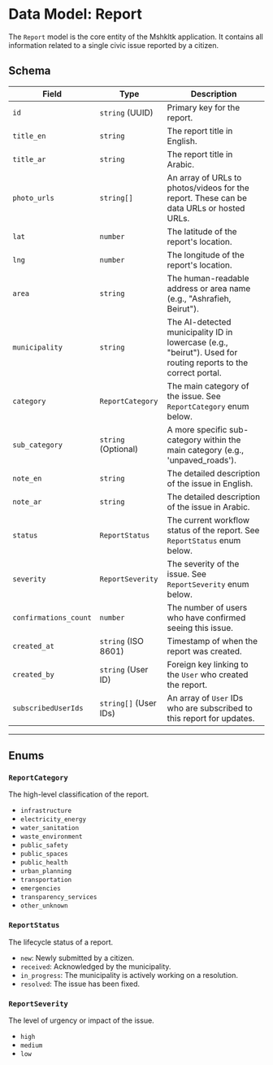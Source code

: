# Data Model: Report

The `Report` model is the core entity of the Mshkltk application. It contains all information related to a single civic issue reported by a citizen.

## Schema

| Field                 | Type                  | Description                                                                                                   |
| --------------------- | --------------------- | ------------------------------------------------------------------------------------------------------------- |
| `id`                  | `string` (UUID)       | Primary key for the report.                                                                                   |
| `title_en`            | `string`              | The report title in English.                                                                                  |
| `title_ar`            | `string`              | The report title in Arabic.                                                                                   |
| `photo_urls`          | `string[]`            | An array of URLs to photos/videos for the report. These can be data URLs or hosted URLs.                      |
| `lat`                 | `number`              | The latitude of the report's location.                                                                        |
| `lng`                 | `number`              | The longitude of the report's location.                                                                       |
| `area`                | `string`              | The human-readable address or area name (e.g., "Ashrafieh, Beirut").                                          |
| `municipality`        | `string`              | The AI-detected municipality ID in lowercase (e.g., "beirut"). Used for routing reports to the correct portal.|
| `category`            | `ReportCategory`      | The main category of the issue. See `ReportCategory` enum below.                                              |
| `sub_category`        | `string` (Optional)   | A more specific sub-category within the main category (e.g., 'unpaved_roads').                                |
| `note_en`             | `string`              | The detailed description of the issue in English.                                                             |
| `note_ar`             | `string`              | The detailed description of the issue in Arabic.                                                              |
| `status`              | `ReportStatus`        | The current workflow status of the report. See `ReportStatus` enum below.                                     |
| `severity`            | `ReportSeverity`      | The severity of the issue. See `ReportSeverity` enum below.                                                   |
| `confirmations_count` | `number`              | The number of users who have confirmed seeing this issue.                                                     |
| `created_at`          | `string` (ISO 8601)   | Timestamp of when the report was created.                                                                     |
| `created_by`          | `string` (User ID)    | Foreign key linking to the `User` who created the report.                                                     |
| `subscribedUserIds`   | `string[]` (User IDs) | An array of `User` IDs who are subscribed to this report for updates.                                         |

---

## Enums

### `ReportCategory`

The high-level classification of the report.

-   `infrastructure`
-   `electricity_energy`
-   `water_sanitation`
-   `waste_environment`
-   `public_safety`
-   `public_spaces`
-   `public_health`
-   `urban_planning`
-   `transportation`
-   `emergencies`
-   `transparency_services`
-   `other_unknown`

### `ReportStatus`

The lifecycle status of a report.

-   `new`: Newly submitted by a citizen.
-   `received`: Acknowledged by the municipality.
-   `in_progress`: The municipality is actively working on a resolution.
-   `resolved`: The issue has been fixed.

### `ReportSeverity`

The level of urgency or impact of the issue.

-   `high`
-   `medium`
-   `low`
